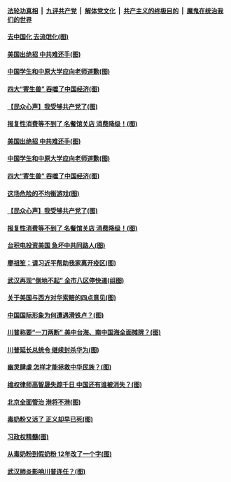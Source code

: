 ####  [法轮功真相](../../../../basic/blob/master/README.md?t=05170902) &nbsp;|&nbsp; [九评共产党](../../../../9ping.md/blob/master/README.md?t=05170902) &nbsp;|&nbsp; [解体党文化](../../../../jtdwh.md/blob/master/README.md?t=05170902)  &nbsp;|&nbsp; [共产主义的终极目的](../../../../gczydzjmd.md/blob/master/README.md?t=05170902) &nbsp;|&nbsp; [魔鬼在统治我们的世界](../../../../mgztzwmdsj.md/blob/master/README.md?t=05170902) 

#### [去中国化 去流氓化(图)](../pages/p4/933501.md?t=05170902) 

#### [美国出绝招 中共难还手(图)](../pages/p4/933489.md?t=05170902) 

#### [中国学生和中原大学应向老师道歉(图)](../pages/p4/933488.md?t=05170902) 

#### [四大“寄生兽” 吞噬了中国经济(图)](../pages/p4/933502.md?t=05170902) 

#### [【民众心声】我受够共产党了(图)](../pages/p4/933339.md?t=05170902) 

#### [报复性消费等不到了 名餐馆关店 消费降级！(图)](../pages/p4/933498.md?t=05170902) 

#### [美国出绝招 中共难还手(图)](../pages/p4/933489.md?t=05170902) 

#### [中国学生和中原大学应向老师道歉(图)](../pages/p4/933488.md?t=05170902) 

#### [四大“寄生兽” 吞噬了中国经济(图)](../pages/p4/933502.md?t=05170902) 

#### [这场危险的不均衡游戏(图)](../pages/p4/933484.md?t=05170902) 

#### [【民众心声】我受够共产党了(图)](../pages/p4/933339.md?t=05170902) 

#### [报复性消费等不到了 名餐馆关店 消费降级！(图)](../pages/p4/933498.md?t=05170902) 

#### [台积电投资美国 急坏中共同路人(图)](../pages/p4/933406.md?t=05170902) 

#### [廖祖笙：请习近平帮助我家离开疫区(图)](../pages/p4/933426.md?t=05170902) 

#### [武汉再现“倒地不起” 全市八区停快递(组图)](../pages/p4/933408.md?t=05170902) 

#### [关于美国与西方对华索赔的四点意见(图)](../pages/p4/933407.md?t=05170902) 

#### [中国国际形象为何遭遇滑铁卢？(图)](../pages/p4/933405.md?t=05170902) 

#### [川普称要“一刀两断” 美中台海、南中国海全面摊牌？(图)](../pages/p4/933400.md?t=05170902) 

#### [川普延长总统令 继续封杀华为(图)](../pages/p4/933403.md?t=05170902) 

#### [幽灵肆虐 怎样才能拯救中华民族？(图)](../pages/p4/933380.md?t=05170902) 

#### [维权律师高智晟失踪千日 中国还有谁被消失？(图)](../pages/p4/933291.md?t=05170902) 

#### [北京全面管治 港将不港(图)](../pages/p4/933292.md?t=05170902) 

#### [毒奶粉又活了 正义却早已死(图)](../pages/p4/933295.md?t=05170902) 

#### [习政权精髓(图)](../pages/p4/933290.md?t=05170902) 

#### [从毒奶粉到假奶粉 12年改了一个字(图)](../pages/p4/933297.md?t=05170902) 

#### [武汉肺炎影响川普连任？(图)](../pages/p4/933289.md?t=05170902) 

